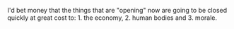 I'd bet money that the things that are "opening" now are going to be closed quickly at great cost to: 1. the economy, 2. human bodies and 3. morale. 
